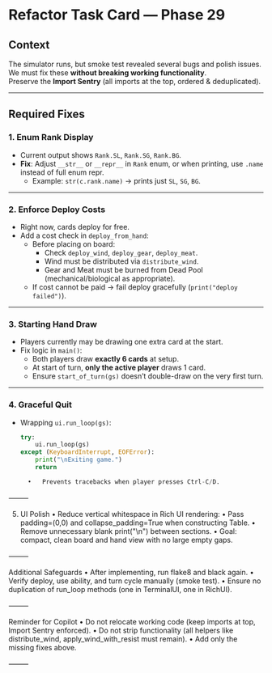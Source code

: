 

# Refactor Task Card — Phase 29

## Context
The simulator runs, but smoke test revealed several bugs and polish issues.  
We must fix these **without breaking working functionality**.  
Preserve the **Import Sentry** (all imports at the top, ordered & deduplicated).

---

## Required Fixes

### 1. Enum Rank Display
- Current output shows `Rank.SL`, `Rank.SG`, `Rank.BG`.  
- **Fix**: Adjust `__str__` or `__repr__` in `Rank` enum, or when printing, use `.name` instead of full enum repr.  
  - Example: `str(c.rank.name)` → prints just `SL`, `SG`, `BG`.

---

### 2. Enforce Deploy Costs
- Right now, cards deploy for free.  
- Add a cost check in `deploy_from_hand`:
  - Before placing on board:
    - Check `deploy_wind`, `deploy_gear`, `deploy_meat`.
    - Wind must be distributed via `distribute_wind`.
    - Gear and Meat must be burned from Dead Pool (mechanical/biological as appropriate).
  - If cost cannot be paid → fail deploy gracefully (`print("deploy failed")`).

---

### 3. Starting Hand Draw
- Players currently may be drawing one extra card at the start.  
- Fix logic in `main()`:
  - Both players draw **exactly 6 cards** at setup.
  - At start of turn, **only the active player** draws 1 card.
  - Ensure `start_of_turn(gs)` doesn’t double-draw on the very first turn.

---

### 4. Graceful Quit
- Wrapping `ui.run_loop(gs)`:
  ```python
  try:
      ui.run_loop(gs)
  except (KeyboardInterrupt, EOFError):
      print("\nExiting game.")
      return

	•	Prevents tracebacks when player presses Ctrl-C/D.

⸻

5. UI Polish
	•	Reduce vertical whitespace in Rich UI rendering:
	•	Pass padding=(0,0) and collapse_padding=True when constructing Table.
	•	Remove unnecessary blank print("\n") between sections.
	•	Goal: compact, clean board and hand view with no large empty gaps.

⸻

Additional Safeguards
	•	After implementing, run flake8 and black again.
	•	Verify deploy, use ability, and turn cycle manually (smoke test).
	•	Ensure no duplication of run_loop methods (one in TerminalUI, one in RichUI).

⸻

Reminder for Copilot
	•	Do not relocate working code (keep imports at top, Import Sentry enforced).
	•	Do not strip functionality (all helpers like distribute_wind, apply_wind_with_resist must remain).
	•	Add only the missing fixes above.

⸻
